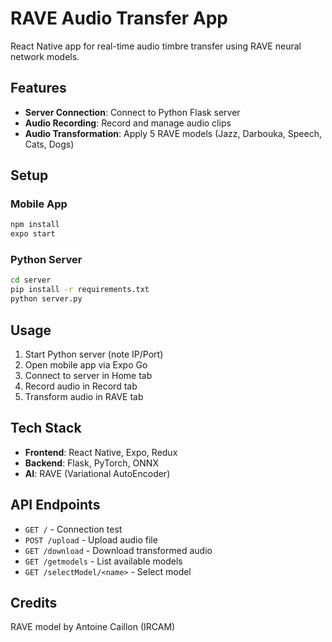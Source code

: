 # RAVE Audio Transfer App

React Native app for real-time audio timbre transfer using RAVE neural network models.

## Features

- **Server Connection**: Connect to Python Flask server
- **Audio Recording**: Record and manage audio clips
- **Audio Transformation**: Apply 5 RAVE models (Jazz, Darbouka, Speech, Cats, Dogs)

## Setup

### Mobile App
```bash
npm install
expo start
```

### Python Server
```bash
cd server
pip install -r requirements.txt
python server.py
```

## Usage

1. Start Python server (note IP/Port)
2. Open mobile app via Expo Go
3. Connect to server in Home tab
4. Record audio in Record tab
5. Transform audio in RAVE tab

## Tech Stack

- **Frontend**: React Native, Expo, Redux
- **Backend**: Flask, PyTorch, ONNX
- **AI**: RAVE (Variational AutoEncoder)

## API Endpoints

- `GET /` - Connection test
- `POST /upload` - Upload audio file
- `GET /download` - Download transformed audio
- `GET /getmodels` - List available models
- `GET /selectModel/<name>` - Select model

## Credits

RAVE model by Antoine Caillon (IRCAM)